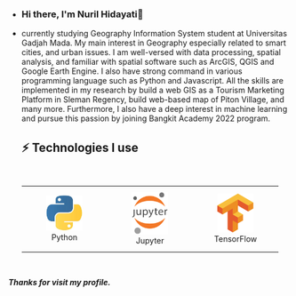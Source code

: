 - ### Hi there, I'm Nuril Hidayati👋 
- currently studying Geography Information System student at Universitas Gadjah Mada. My main interest in Geography especially related to smart cities, and urban issues. I am well-versed with data processing, spatial analysis, and familiar with spatial software such as ArcGIS, QGIS and Google Earth Engine. I also have strong command in various programming language such as Python and Javascript. All the skills are implemented in my research by build a web GIS as a Tourism Marketing Platform in Sleman Regency, build web-based map of Piton Village, and many more. Furthermore, I also have a deep interest in machine learning and pursue this passion by joining Bangkit Academy 2022 program.
 
  
    ## ⚡  Technologies I use 
    
    <br>
    
    <div align="center">
        <table align="center">
            <tr>
                <td align="center" width="140" height="112.43">
                    <img src="./assets/icons/python.jpeg" width="65px"/>
                    <br /> Python
                </td>
                <td align="center" width="140" height="112.43">
                    <img src="./assets/icons/jupyter.png" width="65px"/>
                    <br /> Jupyter
                </td>
                <td align="center" width="140" height="112.43">
                    <img src="./assets/icons/tensorflow.png" width="65px"/>
                    <br /> TensorFlow
                </td>
            </tr>
        </table>
    </div>
    <br>



***Thanks for visit my profile.***
